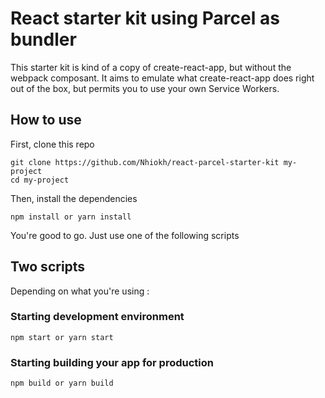 # React starter kit using Parcel as bundler
This starter kit is kind of a copy of create-react-app, but without the webpack composant. It aims to emulate what create-react-app does right out of the box, but permits you to use your own Service Workers.

## How to use
First, clone this repo

```
git clone https://github.com/Nhiokh/react-parcel-starter-kit my-project
cd my-project
```

Then, install the dependencies

```
npm install or yarn install
```

You're good to go. Just use one of the following scripts

## Two scripts
Depending on what you're using :

### Starting development environment

```
npm start or yarn start
```

### Starting building your app for production

```
npm build or yarn build   
```
